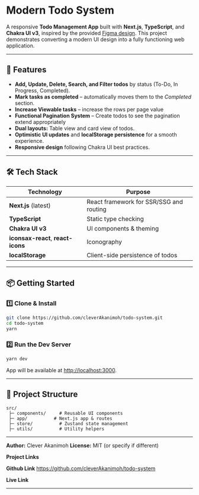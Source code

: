 # Modern Todo System

A responsive **Todo Management App** built with **Next.js**, **TypeScript**, and **Chakra UI v3**, inspired by the provided [Figma design](https://www.figma.com/design/y5jco2weGtIH3sdy6BVyMW/T-GLOBAL-TEST?node-id=2001-57594&t=Beg65ppOaR9bP96J-0).
This project demonstrates converting a modern UI design into a fully functioning web application.

---

## 🚀 Features

- **Add, Update, Delete, Search, and Filter todos** by status (To-Do, In Progress, Completed).
- **Mark tasks as completed** – automatically moves them to the _Completed_ section.
- **Increase Viewable tasks** – increase the rows per page value
- **Functional Pagination System** – Create todos to see the pagination extend appropriately
- **Dual layouts:** Table view and card view of todos.
- **Optimistic UI updates** and **localStorage persistence** for a smooth experience.
- **Responsive design** following Chakra UI best practices.

---

## 🛠️ Tech Stack

| Technology                         | Purpose                                 |
| ---------------------------------- | --------------------------------------- |
| **Next.js** (latest)               | React framework for SSR/SSG and routing |
| **TypeScript**                     | Static type checking                    |
| **Chakra UI v3**                   | UI components & theming                 |
| **iconsax-react**, **react-icons** | Iconography                             |
| **localStorage**                   | Client-side persistence of todos        |

---

## 📦 Getting Started

### 1️⃣ Clone & Install

```bash
git clone https://github.com/cleverAkanimoh/todo-system.git
cd todo-system
yarn
```

### 2️⃣ Run the Dev Server

```bash
yarn dev
```

App will be available at [http://localhost:3000](http://localhost:3000).

---

## 📂 Project Structure

```
src/
 ├─ components/     # Reusable UI components
 ├─ app/          # Next.js app & routes
 ├─ store/          # Zustand state management
 ├─ utils/          # Utility helpers
```

---

**Author:** Clever Akanimoh
**License:** MIT (or specify if different)

**Project Links**

**Github Link** https://github.com/cleverAkanimoh/todo-system

**Live Link**

---
